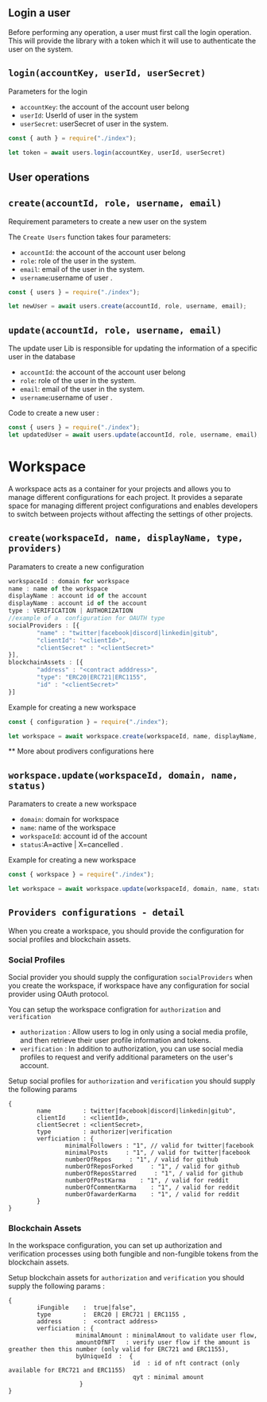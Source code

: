 

##  Login a user  

Before performing any operation, a user must first call the login operation. This will provide the library with a token which it will use to authenticate the user on the system.

## `login(accountKey, userId, userSecret)`

Parameters for the login

- `accountKey`: the account of the account user belong
- `userId`: UserId of user in the system
- `userSecret`: userSecret of user in the system.

```javascript
const { auth } = require("./index");

let token = await users.login(accountKey, userId, userSecret)
```

## User operations

## `create(accountId, role, username, email)`

Requirement parameters to create a new user on the system

The `Create Users` function takes four parameters:

- `accountId`: the account of the account user belong
- `role`: role of the user in the system.
- `email`: email of the user in the system.
- `username`:username of user .


```javascript
const { users } = require("./index");

let newUser = await users.create(accountId, role, username, email);
```

## `update(accountId, role, username, email)`

The update user Lib is responsible for updating the information of a specific user in the database

- `accountId`: the account of the account user belong
- `role`: role of the user in the system.
- `email`: email of the user in the system.
- `username`:username of user .

Code to create a new user :
```javascript
const { users } = require("./index");
let updatedUser = await users.update(accountId, role, username, email);
```

# Workspace

A workspace acts as a container for your projects and allows you to manage different configurations for each project. It provides a separate space for managing different project configurations and enables developers to switch between projects without affecting the settings of other projects.


## `create(workspaceId, name, displayName, type, providers)`

Paramaters to create a new configuration

```javascript
workspaceId : domain for workspace
name : name of the workspace
displayName : account id of the account 
displayName : account id of the account 
type : VERIFICATION | AUTHORIZATION
//example of a  configuration for OAUTH type
socialProviders : [{
        "name" : "twitter|facebook|discord|linkedin|gitub",
        "clientId": "<clientId>",
        "clientSecret" : "<clientSecret>"
}],
blockchainAssets : [{
        "address" : "<contract adddress>",
        "type": "ERC20|ERC721|ERC1155",
        "id" : "<clientSecret>"
}]
```

Example for creating a new workspace

```javascript
const { configuration } = require("./index");

let workspace = await workspace.create(workspaceId, name, displayName, type, providers);
```

** More about prodivers configurations here



## `workspace.update(workspaceId, domain, name, status)`

Paramaters to create a new workspace

- `domain`: domain for workspace
- `name`: name of the workspace
- `workspaceId`:  account id of the account
- `status`:A=active | X=cancelled .


Example for creating a new workspace
```javascript
const { workspace } = require("./index");

let workspace = await workspace.update(workspaceId, domain, name, status);
```

## `Providers configurations - detail`

When you create a workspace, you should provide the configuration for social profiles and blockchain assets.

### Social Profiles

Social provider you should supply the configuration `socialProviders` when you create the workspace, if workspace have any configuration for social provider using OAuth protocol.

You can setup the workspace configration for `authorization` and `verification`

- `authorization` : Allow users to log in only using a social media profile, and then retrieve their user profile information and tokens.
- `verification`  : In addition to authorization, you can use social media profiles to request and verify additional parameters on the user's account.

Setup social profiles for `authorization` and `verification` you should supply the following params


```
{    
        name         : twitter|facebook|discord|linkedin|gitub",
        clientId     : <clientId>,
        clientSecret : <clientSecret>,
        type         : authorizer|verification     
        verficiation : {
                minimalFollowers : "1", // valid for twitter|facebook
                minimalPosts     : "1", / valid for twitter|facebook
                numberOfRepos     : "1", / valid for github
                numberOfReposForked     : "1", / valid for github
                numberOfReposStarred     : "1", / valid for github
                numberOfPostKarma    : "1", / valid for reddit
                numberOfCommentKarma    : "1", / valid for reddit
                numberOfawarderKarma    : "1", / valid for reddit
        }
}
```

### Blockchain Assets
        
In the workspace configuration, you can set up authorization and verification processes using both fungible and non-fungible tokens from the blockchain assets.

Setup blockchain assets for `authorization` and `verification` you should supply the following params : 

```
{  
        iFungible    :  true|false",
        type         :  ERC20 | ERC721 | ERC1155 ,
        address      :  <contract address>
        verficiation : {
                   minimalAmount : minimalAmout to validate user flow,
                   amountOfNFT   : verify user flow if the amount is greather then this number (only valid for ERC721 and ERC1155),
                   byUniqueId  :  {
                                   id  : id of nft contract (only available for ERC721 and ERC1155) 
                                   qyt : minimal amount
                    }
}
```

